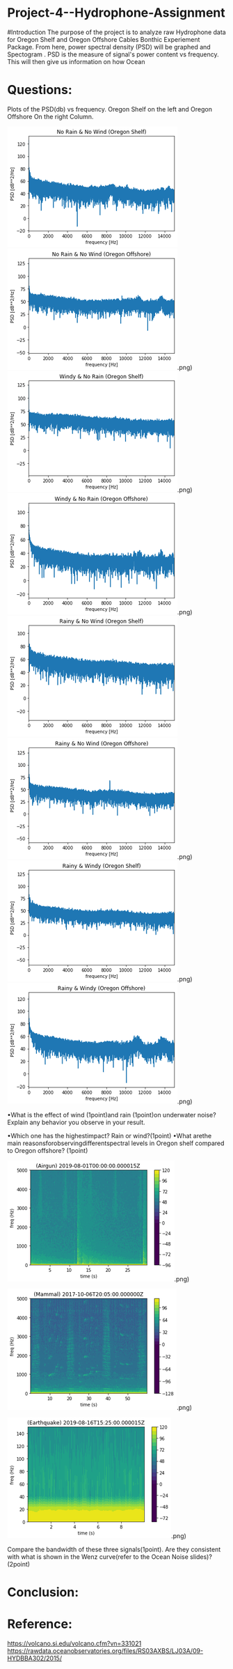# Project-4--Hydrophone-Assignment

#Introduction
The purpose of the project is to analyze raw Hydrophone data for Oregon Shelf and Oregon Offshore Cables Bonthic Experiement Package. From here, power spectral density (PSD) will be graphed and Spectogram . PSD is the measure of signal's power content vs frequency. This will then give us information on how Ocean


 #   Questions:
 Plots of the PSD(db) vs frequency. Oregon Shelf on the left and Oregon Offshore On the right Column.

![alt-text-1](https://github.com/aldrinfaylona/Project-4--Hydrophone-Assignment/blob/master/Ocean-%20Project%204%20hydrophone%20images/No%20rain%20%26%20No%20WInd%20(Oregon%20Shelf).png) 
![alt-text-2](https://github.com/aldrinfaylona/Project-4--Hydrophone-Assignment/blob/master/Ocean-%20Project%204%20hydrophone%20images/_No%20rain%20%26%20No%20WInd%20(Oregon%20Offshore).png).png) 
![alt-text-1](https://github.com/aldrinfaylona/Project-4--Hydrophone-Assignment/blob/master/Ocean-%20Project%204%20hydrophone%20images/No%20rain%20%26%20Windy%20(Oregon%20Shelf).png).png) 
![alt-text-1](https://github.com/aldrinfaylona/Project-4--Hydrophone-Assignment/blob/master/Ocean-%20Project%204%20hydrophone%20images/_No%20rain%20%26%20Windy%20(Oregon%20Offshore).png).png) 
![alt-text-1](https://github.com/aldrinfaylona/Project-4--Hydrophone-Assignment/blob/master/Ocean-%20Project%204%20hydrophone%20images/Rainy%20%26%20No%20Wind%20(Oregon%20Shelf).png) 
![alt-text-1](https://github.com/aldrinfaylona/Project-4--Hydrophone-Assignment/blob/master/Ocean-%20Project%204%20hydrophone%20images/_Rainy%20%26%20No%20WInd%20(Oregon%20Offshore).png).png) 
![alt-text-1](https://github.com/aldrinfaylona/Project-4--Hydrophone-Assignment/blob/master/Ocean-%20Project%204%20hydrophone%20images/rainy%20%26%20%20WIndy%20(Oregon%20Shelf).png).png) 
![alt-text-1](https://github.com/aldrinfaylona/Project-4--Hydrophone-Assignment/blob/master/Ocean-%20Project%204%20hydrophone%20images/_%20rainy%20%26%20%20WIndy%20(Oregon%20Offshore).png).png) 


•What is the effect of wind (1point)and rain (1point)on underwater noise? Explain any behavior you observe in your result.

•Which one has the highestimpact? Rain or wind?(1point)
•What arethe main reasonsforobservingdifferentspectral levels in Oregon shelf compared to Oregon offshore? (1point)


![alt-text-1](https://github.com/aldrinfaylona/Project-4--Hydrophone-Assignment/blob/master/Ocean-%20Project%204%20hydrophone%20images/(Airgun%20Spectogram).png).png) 

![alt-text-1](https://github.com/aldrinfaylona/Project-4--Hydrophone-Assignment/blob/master/Ocean-%20Project%204%20hydrophone%20images/(Mammal%20Spectogram).png).png) 

![alt-text-1](https://github.com/aldrinfaylona/Project-4--Hydrophone-Assignment/blob/master/Ocean-%20Project%204%20hydrophone%20images/(Earthquake%20Spectogram).png).png) 

Compare the bandwidth of these three signals(1point). Are they consistent with what is shown in the Wenz curve(refer to the Ocean Noise slides)?(2point)


# Conclusion:
 
 
# Reference:
https://volcano.si.edu/volcano.cfm?vn=331021
https://rawdata.oceanobservatories.org/files/RS03AXBS/LJ03A/09-HYDBBA302/2015/
